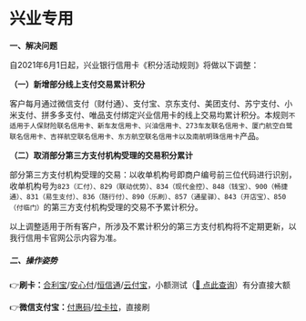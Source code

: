 # 兴业专用

**一、解决问题**

自2021年6月1日起，兴业银行信用卡《积分活动规则》将做以下调整：

**（一）新增部分线上支付交易累计积分**

客户每月通过微信支付（财付通）、支付宝、京东支付、美团支付、苏宁支付、小米支付、拼多多支付、唯品支付绑定兴业信用卡的线上交易均累计积分。本规则`不适用于人保财险联名信用卡、新车友信用卡、兴油信用卡、273车友联名信用卡、厦门航空白鹭联名信用卡、吉祥航空联名信用卡、东方航空联名信用卡以及南航明珠信用卡`产品。

**（二）取消部分第三方支付机构受理的交易积分累计**

部分第三方支付机构受理的交易：以收单机构号即商户编号前三位代码进行识别，收单机构号为`823（汇付）、829（联动优势）、834（现代金控）、848（钱宝）、900（畅捷通）、831（易生支付）、836（随行付）、890（乐刷）、857（通星驿）、843（开店宝）、850（付临门）`的第三方支付机构受理的交易不予累计积分。

以上调整适用于所有客户，所涉及不累计积分的第三方支付机构将不定期更新，以我行信用卡官网公示内容为准。

##### 二、操作姿势

👉**刷卡：**[合利宝](tool/hlb.md)/[安心付](tool/axf.md)/[恒信通](tool/hxt.md)/[云付宝](tool/yfb.md)，小额测试（[:link: 点此查询](https://www.zjkmkj.com/Weixin/index)）有分直接大额

👉**微信支付宝：**[付惠码](tool/fhm.md)/[拉卡拉](tool/lkl.md)，直接刷
